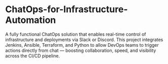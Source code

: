 # ChatOps-for-Infrastructure-Automation
A fully functional ChatOps solution that enables real-time control of infrastructure and deployments via Slack or Discord. This project integrates Jenkins, Ansible, Terraform, and Python to allow DevOps teams to trigger actions directly from chat — boosting collaboration, speed, and visibility across the CI/CD pipeline.
